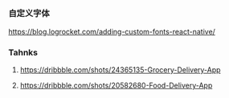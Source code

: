 ##

### 自定义字体

https://blog.logrocket.com/adding-custom-fonts-react-native/

### Tahnks

1. https://dribbble.com/shots/24365135-Grocery-Delivery-App

2. https://dribbble.com/shots/20582680-Food-Delivery-App
